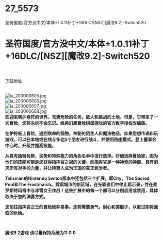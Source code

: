 # 27_5573
圣符国度/官方没中文/本体+1.0.11补丁+16DLC/[NSZ][魔改9.2]-Switch520
# 圣符国度/官方没中文/本体+1.0.11补丁+16DLC/[NSZ][魔改9.2]-Switch520
 <br/></br>
[下载地址](https://www.switch520.cc/article/5573 "下载地址")
<br/></br>

<p><img title="ia_200000605.jpg" src="https://www.switch520.cc/muke_img/2021_06_21_ec3082bfe7eec.jpg" alt="ia_200000605.jpg"><br>
<img title="ia_200000606.jpg" src="https://www.switch520.cc/muke_img/2021_06_21_1bd2af80ab4e7.jpg" alt="ia_200000606.jpg"><br>
<img title="ia_200000607.jpg" src="https://www.switch520.cc/muke_img/2021_06_21_a3e9438e8a5c3.jpg" alt="ia_200000607.jpg"><br>
<img title="ia_200000608.jpg" src="https://www.switch520.cc/muke_img/2021_06_21_1f83cef2ccbf9.jpg" alt="ia_200000608.jpg"><br>
<strong>欢迎来到护身符的世界。充满危险的任务，敌人和挑战的土地。但是，它带来了一次冒险，您将永远不会忘记。经典幻想冒险棋盘游戏的官方数字授权改编版。</strong></p>
<p><strong>在护符板上冒险，遇到致命的怪物，神秘的陌生人和魔法物品。如果您想传递和玩游戏，可以在本地或在线与多达5个朋友进行战斗，并使用热座模式。登上董事会中心时，升级并提高技能。</strong></p>
<p><strong>从具有独特优势，劣势和特殊能力的角色名单中进行选择。仔细选择冒险家，因为他们的技能可能是您获得指挥官之冠的关键，而指挥官是一种神奇的神器，具有消灭所有对手的力量，并让持票人成为王国的真正统治者。</strong></p>
<p><strong>Talisman的Nintendo Switch版本中还包括三个扩展，即City，The Sacred Pool和The Frostmarch。探索城市的新区域，在先驱者们中停止启示录，并在弗罗斯特玛奇中与冰雪女王作战！这些扩展中的每一个都可以分别启用或禁用，具体取决于您的演奏方式。</strong></p>
<p><strong>您前往指挥官之王的冒险绝非易事。您将需要勇气，耐心和掷骰子，以度过即将面临的危险。</strong></p>
<p>&nbsp;</p>
<p><strong>魔改9.2游戏 请尽量保持系统为11.0.0</strong></p>
